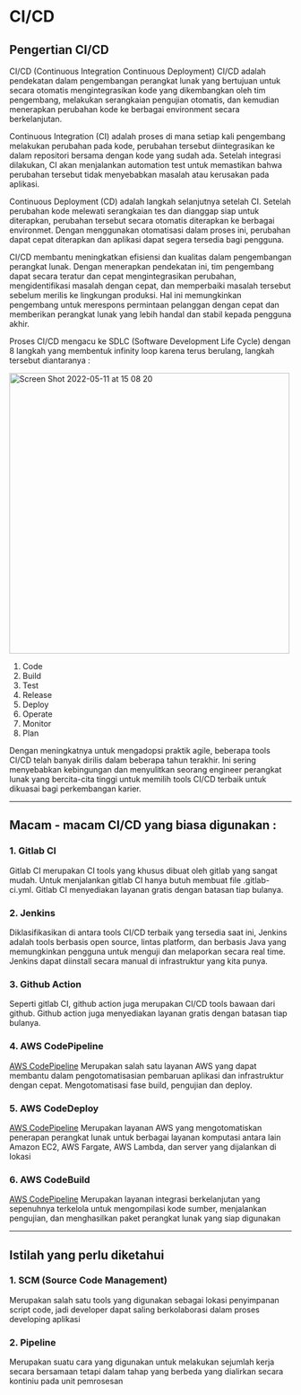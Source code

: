# CI/CD

## Pengertian CI/CD

CI/CD (Continuous Integration Continuous Deployment) CI/CD adalah pendekatan dalam pengembangan perangkat lunak yang bertujuan untuk secara otomatis mengintegrasikan kode yang dikembangkan oleh tim pengembang, melakukan serangkaian pengujian otomatis, dan kemudian menerapkan perubahan kode ke berbagai environment secara berkelanjutan.

Continuous Integration (CI) adalah proses di mana setiap kali pengembang melakukan perubahan pada kode, perubahan tersebut diintegrasikan ke dalam repositori bersama dengan kode yang sudah ada. Setelah integrasi dilakukan, CI akan menjalankan automation test untuk memastikan bahwa perubahan tersebut tidak menyebabkan masalah atau kerusakan pada aplikasi.

Continuous Deployment (CD) adalah langkah selanjutnya setelah CI. Setelah perubahan kode melewati serangkaian tes dan dianggap siap untuk diterapkan, perubahan tersebut secara otomatis diterapkan ke berbagai environmet. Dengan menggunakan otomatisasi dalam proses ini, perubahan dapat cepat diterapkan dan aplikasi dapat segera tersedia bagi pengguna.

CI/CD membantu meningkatkan efisiensi dan kualitas dalam pengembangan perangkat lunak. Dengan menerapkan pendekatan ini, tim pengembang dapat secara teratur dan cepat mengintegrasikan perubahan, mengidentifikasi masalah dengan cepat, dan memperbaiki masalah tersebut sebelum merilis ke lingkungan produksi. Hal ini memungkinkan pengembang untuk merespons permintaan pelanggan dengan cepat dan memberikan perangkat lunak yang lebih handal dan stabil kepada pengguna akhir.

Proses CI/CD mengacu ke SDLC (Software Development Life Cycle) dengan 8 langkah yang membentuk infinity loop karena terus berulang, langkah tersebut diantaranya :

<img width="500" alt="Screen Shot 2022-05-11 at 15 08 20" src="https://user-images.githubusercontent.com/38523284/167800689-fb03ef06-e97a-4475-aa1b-4d0ac6756c8d.png">


1. Code
2. Build
3. Test
4. Release
5. Deploy
6. Operate
7. Monitor
8. Plan

Dengan meningkatnya untuk mengadopsi praktik agile, beberapa tools CI/CD telah banyak dirilis dalam beberapa tahun terakhir. Ini sering menyebabkan kebingungan dan menyulitkan seorang engineer perangkat lunak yang bercita-cita tinggi untuk memilih tools CI/CD terbaik untuk dikuasai bagi perkembangan karier.

-----

## Macam - macam CI/CD yang biasa digunakan :

### 1. Gitlab CI
Gitlab CI merupakan CI tools yang khusus dibuat oleh gitlab yang sangat mudah. Untuk menjalankan gitlab CI hanya butuh membuat file .gitlab-ci.yml. Gitlab CI menyediakan layanan gratis dengan batasan tiap bulanya.

### 2. Jenkins
Diklasifikasikan di antara tools CI/CD terbaik yang tersedia saat ini, Jenkins adalah tools berbasis open source, lintas platform, dan berbasis Java yang memungkinkan pengguna untuk menguji dan melaporkan secara real time. Jenkins dapat diinstall secara manual di infrastruktur yang kita punya.

### 3. Github Action
Seperti gitlab CI, github action juga merupakan CI/CD tools bawaan dari github. Github action juga menyediakan layanan gratis dengan batasan tiap bulanya.

### 4. AWS CodePipeline
[AWS CodePipeline](https://aws.amazon.com/id/codepipeline/)
Merupakan salah satu layanan AWS yang dapat membantu dalam pengotomatisasian pembaruan aplikasi dan infrastruktur dengan cepat. Mengotomatisasi fase build, pengujian dan deploy.

### 5. AWS CodeDeploy
[AWS CodePipeline](https://aws.amazon.com/id/codedeploy/)
Merupakan layanan AWS yang mengotomatiskan penerapan perangkat lunak untuk berbagai layanan komputasi antara lain Amazon EC2, AWS Fargate, AWS Lambda, dan server yang dijalankan di lokasi

### 6. AWS CodeBuild
[AWS CodePipeline](https://aws.amazon.com/id/codebuild/)
Merupakan layanan integrasi berkelanjutan yang sepenuhnya terkelola untuk mengompilasi kode sumber, menjalankan pengujian, dan menghasilkan paket perangkat lunak yang siap digunakan


-----

## Istilah yang perlu diketahui
### 1. SCM (Source Code Management)
Merupakan salah satu tools yang digunakan sebagai lokasi penyimpanan script code, jadi developer dapat saling berkolaborasi dalam proses developing aplikasi

### 2. Pipeline
Merupakan suatu cara yang digunakan untuk melakukan sejumlah kerja secara bersamaan tetapi dalam tahap yang berbeda yang dialirkan secara kontiniu pada unit pemrosesan 
